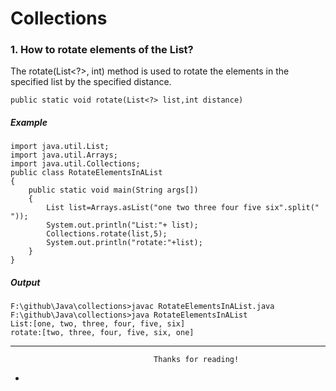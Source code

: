 # Collections
### 1.  How to rotate elements of the List?

The rotate(List<?>, int) method is used to rotate the elements in the specified list by the specified distance.

```
public static void rotate(List<?> list,int distance)
```
##### Example
```
import java.util.List;
import java.util.Arrays;
import java.util.Collections;
public class RotateElementsInAList
{
	public static void main(String args[])
	{
		List list=Arrays.asList("one two three four five six".split(" "));
		System.out.println("List:"+ list);
		Collections.rotate(list,5);
		System.out.println("rotate:"+list);
	}
}
```
##### Output
```
F:\github\Java\collections>javac RotateElementsInAList.java
F:\github\Java\collections>java RotateElementsInAList
List:[one, two, three, four, five, six]
rotate:[two, three, four, five, six, one]
```
---

                                    Thanks for reading!
-
